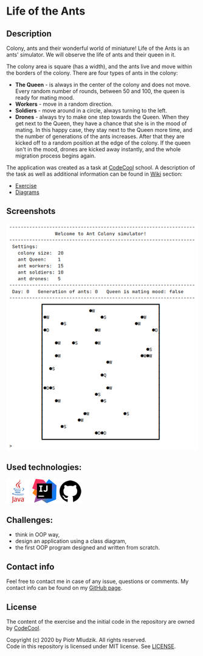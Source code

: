 # Life of the Ants


## Description

Colony, ants and their wonderful world of miniature! Life of the Ants is an ants' simulator. We will observe the life
of ants and their queen in it.

The colony area is square (has a width), and the ants live and move within the borders of the colony.
There are four types of ants in the colony:
- **The Queen** - is always in the center of the colony and does not move. Every random number of rounds, between 50 and
  100, the queen is ready for mating mood.
- **Workers** - move in a random direction.
- **Soldiers** - move around in a circle, always turning to the left.
- **Drones** - always try to make one step towards the Queen. When they get next to the Queen, they have a chance that
  she is in the mood of mating. In this happy case, they stay next to the Queen more time, and the number of generations
  of the ants increases. After that they are kicked off to a random position at the edge of the colony. If the queen
  isn't in the mood, drones are kicked away instantly, and the whole migration process begins again.

The application was created as a task at [CodeCool](https://codecool.com/en/) school. A description of the task
as well as additional information can be found in [Wiki](https://github.com/piotrmludzik/Life-of-the-Ants/wiki) section:
- [Exercise](https://github.com/piotrmludzik/Life-of-the-Ants/wiki/Exercise)
- [Diagrams](https://github.com/piotrmludzik/Life-of-the-Ants/wiki/Diagrams)


## Screenshots

![application preview](readme_res/preview.png)


## Used technologies:

[![Java](readme_res/technologies/java.png)](https://docs.oracle.com/en/java/)
[![Intellij IDEA](readme_res/technologies/intellij.png)](https://www.jetbrains.com/idea/)
[![GitHub](readme_res/technologies/github.png)](https://github.com/)


## Challenges:

- think in OOP way,
- design an application using a class diagram,
- the first OOP program designed and written from scratch.


## Contact info

Feel free to contact me in case of any issue, questions or comments.
My contact info can be found on my [GitHub page](https://github.com/piotrmludzik).


## License

The content of the exercise and the initial code in the repository are owned by [CodeCool](https://codecool.com/en/).

Copyright (c) 2020 by Piotr Mludzik. All rights reserved.  
Code in this repository is licensed under MIT license. See [LICENSE](https://github.com/piotrmludzik/Life-of-the-Ants/blob/master/LICENSE).